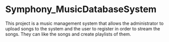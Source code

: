 # Symphony_MusicDatabaseSystem
This project is a music management system that allows the administrator to upload songs to the system and the user to register in order to stream the songs. They can like the songs and create playlists of them.
